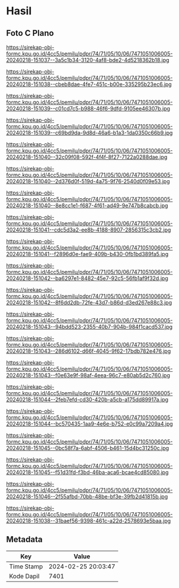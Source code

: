 # Hasil

## Foto C Plano

https://sirekap-obj-formc.kpu.go.id/4cc5/pemilu/pdpr/74/71/05/10/06/7471051006005-20240218-151037--3a5c1b34-3120-4af8-bde2-4d5218362b18.jpg

https://sirekap-obj-formc.kpu.go.id/4cc5/pemilu/pdpr/74/71/05/10/06/7471051006005-20240218-151038--cbeb8dae-4fe7-451c-b00e-335295b23ec6.jpg

https://sirekap-obj-formc.kpu.go.id/4cc5/pemilu/pdpr/74/71/05/10/06/7471051006005-20240218-151039--c01cd7c5-b988-46f6-9dfd-9105ee46307b.jpg

https://sirekap-obj-formc.kpu.go.id/4cc5/pemilu/pdpr/74/71/05/10/06/7471051006005-20240218-151039--c69bd9da-9d8d-46a6-b1a3-1da0350c66b9.jpg

https://sirekap-obj-formc.kpu.go.id/4cc5/pemilu/pdpr/74/71/05/10/06/7471051006005-20240218-151040--32c09f08-592f-4f4f-8f27-7122a0288dae.jpg

https://sirekap-obj-formc.kpu.go.id/4cc5/pemilu/pdpr/74/71/05/10/06/7471051006005-20240218-151040--2d376d0f-519d-4a75-9f76-2540d0f09e53.jpg

https://sirekap-obj-formc.kpu.go.id/4cc5/pemilu/pdpr/74/71/05/10/06/7471051006005-20240218-151040--8e8cc1e1-f687-4f61-ad49-9e747b8cabcb.jpg

https://sirekap-obj-formc.kpu.go.id/4cc5/pemilu/pdpr/74/71/05/10/06/7471051006005-20240218-151041--cdc5d3a2-ee8b-4188-8907-2856315c3cb2.jpg

https://sirekap-obj-formc.kpu.go.id/4cc5/pemilu/pdpr/74/71/05/10/06/7471051006005-20240218-151041--f2896d0e-fae9-409b-b430-0fb1bd389fa5.jpg

https://sirekap-obj-formc.kpu.go.id/4cc5/pemilu/pdpr/74/71/05/10/06/7471051006005-20240218-151042--ba6297e1-8482-45e7-92c5-56fb1af9f32d.jpg

https://sirekap-obj-formc.kpu.go.id/4cc5/pemilu/pdpr/74/71/05/10/06/7471051006005-20240218-151042--8f6dd2db-72fe-43d7-b86d-d3ed267e88c3.jpg

https://sirekap-obj-formc.kpu.go.id/4cc5/pemilu/pdpr/74/71/05/10/06/7471051006005-20240218-151043--94bdd523-2355-40b7-904b-984f1cacd537.jpg

https://sirekap-obj-formc.kpu.go.id/4cc5/pemilu/pdpr/74/71/05/10/06/7471051006005-20240218-151043--286d6102-d66f-4045-9f62-17bdb782e476.jpg

https://sirekap-obj-formc.kpu.go.id/4cc5/pemilu/pdpr/74/71/05/10/06/7471051006005-20240218-151043--f0e63e9f-98af-4eea-96c7-e80ab5d2c760.jpg

https://sirekap-obj-formc.kpu.go.id/4cc5/pemilu/pdpr/74/71/05/10/06/7471051006005-20240218-151044--2feb7efd-cd30-420b-a5cb-a175dd89917a.jpg

https://sirekap-obj-formc.kpu.go.id/4cc5/pemilu/pdpr/74/71/05/10/06/7471051006005-20240218-151044--bc570435-1aa9-4e6e-b752-e0c99a7209a4.jpg

https://sirekap-obj-formc.kpu.go.id/4cc5/pemilu/pdpr/74/71/05/10/06/7471051006005-20240218-151045--0bc58f7a-6abf-4506-b461-15d4bc31250c.jpg

https://sirekap-obj-formc.kpu.go.id/4cc5/pemilu/pdpr/74/71/05/10/06/7471051006005-20240218-151045--f51d31fd-f3bd-46ba-aca6-bcae4cd85080.jpg

https://sirekap-obj-formc.kpu.go.id/4cc5/pemilu/pdpr/74/71/05/10/06/7471051006005-20240218-151046--2f55afbd-70bb-48be-bf3e-39fb2d41815b.jpg

https://sirekap-obj-formc.kpu.go.id/4cc5/pemilu/pdpr/74/71/05/10/06/7471051006005-20240218-151038--31baef56-9398-461c-a22d-2578693e5baa.jpg


## Metadata

| Key        | Value               |
| ---------- | ------------------- |
| Time Stamp | 2024-02-25 20:03:47 |
| Kode Dapil | 7401                |



